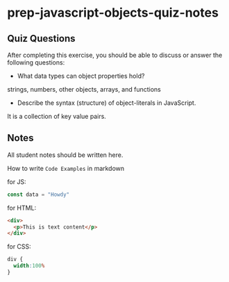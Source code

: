 # prep-javascript-objects-quiz-notes

## Quiz Questions

After completing this exercise, you should be able to discuss or answer the following questions:

- What data types can object properties hold?

strings, numbers, other objects, arrays, and functions

- Describe the syntax (structure) of object-literals in JavaScript.

It is a collection of key value pairs.

## Notes

All student notes should be written here.


How to write `Code Examples` in markdown

for JS:
```javascript
const data = "Howdy"
```

for HTML:
```html
<div>
  <p>This is text content</p>
</div>
```

for CSS:
```css
div {
  width:100%
}
```
